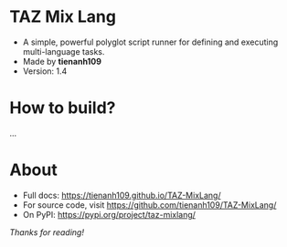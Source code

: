 # TAZ Mix Lang
- A simple, powerful polyglot script runner for defining and executing multi-language tasks.
- Made by **tienanh109**
- Version: 1.4

# How to build?
...
# About
- Full docs: https://tienanh109.github.io/TAZ-MixLang/
- For source code, visit https://github.com/tienanh109/TAZ-MixLang/
- On PyPI: https://pypi.org/project/taz-mixlang/

*Thanks for reading!*
